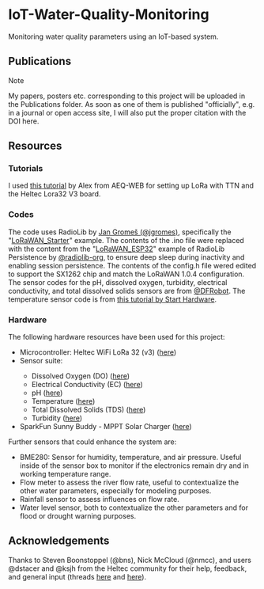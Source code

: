 # IoT-Water-Quality-Monitoring
Monitoring water quality parameters using an IoT-based system.

<h2>Publications</h2>

> [!NOTE]
> My papers, posters etc. corresponding to this project will be uploaded in the Publications folder. As soon as one of them is published "officially", e.g. in a journal or open access site, I will also put the proper citation with the DOI here.

<h2>Resources</h2>
<h3>Tutorials</h3>
<p>I used <a href="https://www.aeq-web.com/heltec-lora32-v3-board-arduino-ide-lorawan-setup/">this tutorial</a> by Alex from AEQ-WEB for setting up LoRa with TTN and the Heltec Lora32 V3 board.</p>
<h3>Codes</h3>
<p>The code uses RadioLib by <a href="https://github.com/jgromes">Jan Gromeš (@jgromes)</a>, specifically the "<a href="https://github.com/jgromes/RadioLib/tree/master/examples/LoRaWAN/LoRaWAN_Starter">LoRaWAN_Starter</a>" example. The contents of the .ino file were replaced with the content from the "<a href="https://github.com/radiolib-org/radiolib-persistence/blob/main/examples/LoRaWAN_ESP32/LoRaWAN_ESP32.ino">LoRaWAN_ESP32</a>" example of RadioLib Persistence by <a href="https://github.com/radiolib-org">@radiolib-org</a>, to ensure deep sleep during inactivity and enabling session persistence. The contents of the config.h file wered edited to support the SX1262 chip and match the LoRaWAN 1.0.4 configuration. The sensor codes for the pH, dissolved oxygen, turbidity, electrical conductivity, and total dissolved solids sensors are from <a href="https://github.com/DFRobot">@DFRobot</a>. The temperature sensor code is from <a href="https://starthardware.org/arduino-ds18b20-temperaturmessung-mit-digitalem-sensor/">this tutorial by Start Hardware</a>.</p>
<h3>Hardware</h3>
<p>The following hardware resources have been used for this project:</p>
<ul>
  <li>Microcontroller: Heltec WiFi LoRa 32 (v3) (<a href="https://heltec.org/project/wifi-lora-32-v3/">here</a>)</li>
  <li>Sensor suite: </li>
    <ul>
      <li>Dissolved Oxygen (DO) (<a href="https://www.dfrobot.com/product-1628.html">here</a>)</li>
      <li>Electrical Conductivity (EC) (<a href="https://www.dfrobot.com/product-1123.html">here</a>)</li>
      <li>pH (<a href="https://www.dfrobot.com/product-1025.html">here</a>)</li>
      <li>Temperature (<a href="https://www.dfrobot.com/product-1354.html">here</a>)</li>
      <li>Total Dissolved Solids (TDS) (<a href="https://www.dfrobot.com/product-1662.html">here</a>)</li>
      <li>Turbidity (<a href="https://www.dfrobot.com/product-1394.html">here</a>)</li>
    </ul>
  <li>SparkFun Sunny Buddy - MPPT Solar Charger (<a href="https://www.sparkfun.com/products/12885">here</a>)</li>
</ul>

<p>Further sensors that could enhance the system are:</p>
<ul>
  <li>BME280: Sensor for humidity, temperature, and air pressure. Useful inside of the sensor box to monitor if the electronics remain dry and in working temperature range.</li>
  <li>Flow meter to assess the river flow rate, useful to contextualize the other water parameters, especially for modeling purposes.</li>
  <li>Rainfall sensor to assess influences on flow rate.</li>
  <li>Water level sensor, both to contextualize the other parameters and for flood or drought warning purposes.</li>
</ul>

<h2>Acknowledgements</h2>
<p>Thanks to Steven Boonstoppel (@bns), Nick McCloud (@nmcc), and users @dstacer and @ksjh from the Heltec community for their help, feedback, and general input (threads <a href="http://community.heltec.cn/t/connecting-multiple-sensors-to-heltec-lora-v3-board-and-sending-the-data-to-thingspeak/14329">here</a> and <a href="http://community.heltec.cn/t/wifi-lora-32-v3-send-sensor-data-via-lora-then-go-back-to-deep-sleep/14392">here</a>).</p>
